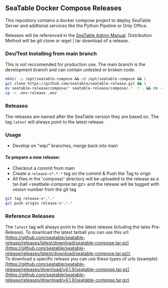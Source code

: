 ## SeaTable Docker Compose Releases
This repository contains a docker compose project to deploy SeaTable Server and addtional services like the Python Pipeline or Only Office.

Releases will be referenced in the [SeaTable Admin Manual](https://admin.seatable.io/). Distribution Method will be git clone or wget | tar download of a release.

### Dev/Test Installing from main branch
This is not reccomended for production use. The main branch is the development branch and can contain untested or broken code.
```bash
mkdir -p /opt/seatable-compose && cd /opt/seatable-compose && \
git clone https://github.com/seatable/seatable-release.git && \
mv seatable-release/compose/* seatable-release/compose/.* -t . && rm -r seatable-release/ && \
cp -n .env-release .env
```

### Releases
The releases are named after the SeaTable version they are based on.
The tag `latest` will always point to the latest release.

### Usage
- Develop on "wip/" branches, merge back into main
#### To prepare a new release:
- Checkout a commit from main
- Create a `release-v*.*.*` tag on the commit & Push the Tag to orign
- All files in the 'compose/' directory will be uploaded to the release as a tar-ball <seatbale-compose.tar.gz> and the release will be tagged with vesion number from the git tag

```bash
git tag release-v*.*.*
git push origin release-v*.*.*
```
### Reference Releases
The `latest` tag will always point to the latest release (icluding the lates Pre-Release).
To download the latest tarball you can use this url:
[https://github.com/seatable/seatable-release/releases/latest/download/seatable-compose.tar.gz](https://github.com/seatable/seatable-release/releases/latest/download/seatable-compose.tar.gz)\
\
To download a specific release you can use these types of urls (example):\
[https://github.com/seatable/seatable-release/releases/download/v4.1.9/seatable-compose.tar.gz](https://github.com/seatable/seatable-release/releases/download/v4.1.9/seatable-compose.tar.gz)
